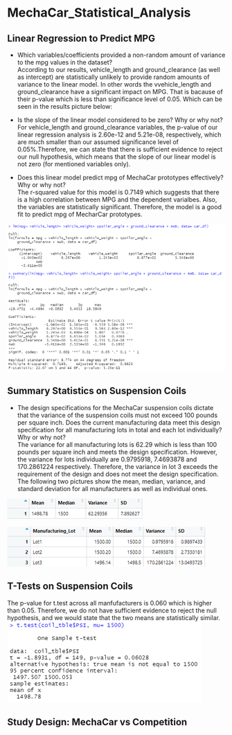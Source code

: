# MechaCar_Statistical_Analysis
## Linear Regression to Predict MPG  

- Which variables/coefficients provided a non-random amount of variance to the mpg values in the dataset?  
According to our results, vehicle_length and ground_clearance (as well as intercept) are statistically unlikely to provide random amounts of variance to the linear model. In other words the vvehicle_length and ground_clearance have a significant impact on MPG. That is bacause of their p-value which is less than significance level of 0.05. Which can be seen in the results picture below: 

- Is the slope of the linear model considered to be zero? Why or why not?  
For vehicle_length and ground_clearance variables, the p-value of our linear regression analysis is 2.60e-12 and 5.21e-08, respectively, which are much smaller than our assumed significance level of 0.05%.Therefore, we can state that there is sufficient evidence to reject our null hypothesis, which means that the slope of our linear model is not zero (for mentioned variables only). 
- Does this linear model predict mpg of MechaCar prototypes effectively? Why or why not?  
The r-squared value for this model is 0.7149 which suggests that there is a high correlation between MPG and the dependent varialbes. Also, the variables are statistically significant. Therefore, the model is a good fit to predict mpg of MecharCar prototypes.  

![img1](https://github.com/amirimah/MechaCar_Statistical_Analysis/blob/main/d1.png?raw=true)  

## Summary Statistics on Suspension Coils  
- The design specifications for the MechaCar suspension coils dictate that the variance of the suspension coils must not exceed 100 pounds per square inch. Does the current manufacturing data meet this design specification for all manufacturing lots in total and each lot individually? Why or why not?  
The variance for all manufacturing lots is 62.29 which is less than 100 pounds per square inch and meets the design specification. However, the variance for lots individually are 0.9795918, 7.4693878 and 170.2861224 respectively. Therefore, the variance in lot 3 exceeds the requirement of the design and does not meet the design specification. The following two pictures show the mean, median, variance, and standard deviation for all manufacturers as well as individual ones.  

![img2](https://github.com/amirimah/MechaCar_Statistical_Analysis/blob/main/d2p1.png?raw=true) 

![img3](https://github.com/amirimah/MechaCar_Statistical_Analysis/blob/main/d2p2.png?raw=true) 

## T-Tests on Suspension Coils
The p-value for t.test across all manfufacturers is 0.060 which is higher than 0.05. Therefore, we do not have sufficient evidence to reject the null hypothesis, and we would state that the two means are statistically similar.  
![img4](https://github.com/amirimah/MechaCar_Statistical_Analysis/blob/main/d3p1.png?raw=true) 
## Study Design: MechaCar vs Competition
